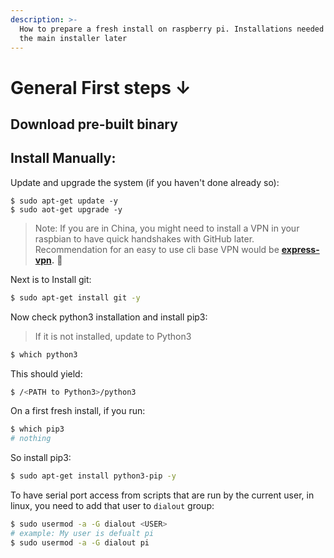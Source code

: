 ```yaml
---
description: >-
  How to prepare a fresh install on raspberry pi. Installations needed to run
  the main installer later
---
```


# General First steps ↓

## Download pre-built binary

## Install Manually:

Update and upgrade the system \(if you haven't done already so\): 

```
$ sudo apt-get update -y
$ sudo aot-get upgrade -y
```

> Note: If you are in China, you might need to install a VPN in your raspbian to have quick handshakes with GitHub later. Recommendation for an easy to use cli base VPN would be [**express-vpn**](https://www.expressvpn.com/support/vpn-setup/app-for-raspberry-pi/)**.** 🤨

Next is to Install git:

```bash
$ sudo apt-get install git -y
```

Now check python3 installation and install pip3:

> If it is not installed, update to Python3

```bash
$ which python3
```

This should yield:

```bash
$ /<PATH to Python3>/python3
```

On a first fresh install, if you run:

```bash
$ which pip3
# nothing
```

So install pip3:

```bash
$ sudo apt-get install python3-pip -y
```

To have serial port access from scripts that are run by the current user, in linux, you need to add that user to `dialout` group:

```bash
$ sudo usermod -a -G dialout <USER>
# example: My user is defualt pi
$ sudo usermod -a -G dialout pi
```

